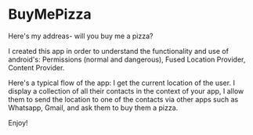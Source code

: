 # BuyMePizza
 Here's my addreas- will you buy me a pizza? 

I created this app in order to understand the functionality and use of android's:
Permissions (normal and dangerous), 
Fused Location Provider,
Content Provider. 

Here's a typical flow of the app: 
I get the current location of the user.
I display a collection of all their contacts in the context of your app, 
I allow them to send the location to one of the contacts via other apps such as Whatsapp, Gmail, and ask them to buy them a pizza.

Enjoy! 
